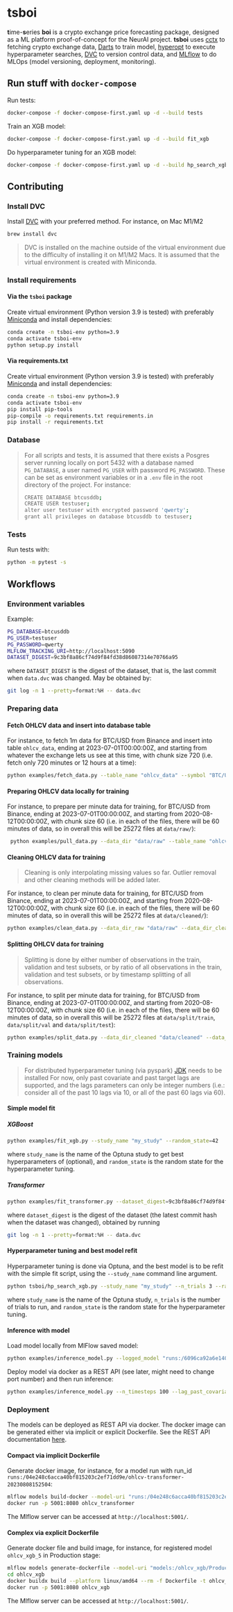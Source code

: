 # tsboi

**t**ime-**s**eries **boi** is a crypto exchange price forecasting package, designed as a ML platform proof-of-concept for the NeurAI project. **tsboi** uses [cctx](https://github.com/ccxt/ccxt) to fetching crypto exchange data, [Darts](https://github.com/unit8co/darts) to train model, [hyperopt](https://github.com/hyperopt/hyperopt) to execute hyperparameter searches, [DVC](https://github.com/iterative/dvc) to version control data, and [MLflow](https://github.com/mlflow/mlflow) to do MLOps (model versioning, deployment, monitoring). 

## Run stuff with `docker-compose`

Run tests:
```bash
docker-compose -f docker-compose-first.yaml up -d --build tests
```

Train an XGB model:
```bash
docker-compose -f docker-compose-first.yaml up -d --build fit_xgb
```

Do hyperparameter tuning for an XGB model:
```bash
docker-compose -f docker-compose-first.yaml up -d --build hp_search_xgb
```

## Contributing

### Install DVC

Install [DVC](https://dvc.org/doc/install) with your preferred method. For instance, on Mac M1/M2

```bash
brew install dvc
```

> DVC is installed on the machine outside of the virtual environment due to the difficulty of installing it on M1/M2 Macs. It is assumed that the virtual environment is created with Miniconda.

### Install requirements

#### Via the `tsboi` package

Create virtual environment (Python version 3.9 is tested) with preferably [Miniconda](https://docs.conda.io/en/latest/miniconda.html) and install dependencies:
```bash
conda create -n tsboi-env python=3.9
conda activate tsboi-env
python setup.py install
```

#### Via requirements.txt

Create virtual environment (Python version 3.9 is tested) with preferably [Miniconda](https://docs.conda.io/en/latest/miniconda.html) and install dependencies:

```bash
conda create -n tsboi-env python=3.9
conda activate tsboi-env
pip install pip-tools
pip-compile -o requirements.txt requirements.in
pip install -r requirements.txt
```

### Database

> For all scripts and tests, it is assumed that there exists a Posgres server running locally on port 5432 with a database named `PG_DATABASE`, a user named `PG_USER` with password `PG_PASSWORD`. These can be set as environment variables or in a `.env` file in the root directory of the project.
> For instance:
> ```bash
> CREATE DATABASE btcusddb;
> CREATE USER testuser;
> alter user testuser with encrypted password 'qwerty';
> grant all privileges on database btcusddb to testuser;
> ```

### Tests

Run tests with:

```bash
python -m pytest -s
```

## Workflows

### Environment variables

Example:
```bash
PG_DATABASE=btcusddb
PG_USER=testuser
PG_PASSWORD=qwerty
MLFLOW_TRACKING_URI=http://localhost:5090
DATASET_DIGEST=9c3bf8a86cf74d9f84fd38d86087314e70766a95
```

where `DATASET_DIGEST` is the digest of the dataset, that is, the last commit when `data.dvc` was changed. May be obtained by:
```bash
git log -n 1 --pretty=format:%H -- data.dvc
```



### Preparing data

#### Fetch OHLCV data and insert into database table

For instance, to fetch 1m data for BTC/USD from Binance and insert into table `ohlcv_data`, ending at 2023-07-01T00:00:00Z, and starting from whatever the exchange lets us see at this time, with chunk size 720 (i.e. fetch only 720 minutes or 12 hours at a time):
```bash
python examples/fetch_data.py --table_name "ohlcv_data" --symbol "BTC/USD" --exchange_name "binance" --end_timestamp "2023-07-01T00:00:00Z" --periodicity "1m" --chunk_size 720
```

#### Preparing OHLCV data locally for training

For instance, to prepare per minute data for training, for BTC/USD from Binance, ending at 2023-07-01T00:00:00Z, and starting from 2020-08-12T00:00:00Z, with chunk size 60 (i.e. in each of the files, there will be 60 minutes of data, so in overall this will be 25272 files at `data/raw/`):
```bash
 python examples/pull_data.py --data_dir "data/raw" --table_name "ohlcv_data" --from_timestamp "2020-08-12T00:00:00Z" --end_timestamp "2023-07-01T00:00:00Z" --periodicity "minute" --chunk_size 60
```

#### Cleaning OHLCV data for training

> Cleaning is only interpolating missing values so far. Outlier removal and other cleaning methods will be added later.

For instance, to clean per minute data for training, for BTC/USD from Binance, ending at 2023-07-01T00:00:00Z, and starting from 2020-08-12T00:00:00Z, with chunk size 60 (i.e. in each of the files, there will be 60 minutes of data, so in overall this will be 25272 files at `data/cleaned/`):
```bash
python examples/clean_data.py --data_dir_raw "data/raw" --data_dir_cleaned "data/cleaned"
```

#### Splitting OHLCV data for training

> Splitting is done by either number of observations in the train, validation and test subsets, or by ratio of all observations in the train, validation and test subsets, or by timestamp splitting of all observations.

For instance, to split per minute data for training, for BTC/USD from Binance, ending at 2023-07-01T00:00:00Z, and starting from 2020-08-12T00:00:00Z, with chunk size 60 (i.e. in each of the files, there will be 60 minutes of data, so in overall this will be 25272 files at `data/split/train`, `data/split/val` and `data/split/test`):
```bash
python examples/split_data.py --data_dir_cleaned "data/cleaned" --data_dir_split "data/split" --ratio --ratio_train 0.8 --ratio_val 0.12
```

### Training models

> For distributed hyperparameter tuning (via pyspark) [JDK](https://www.oracle.com/java/technologies/downloads/#jdk20-mac) needs to be installed
> For now, only past covariate and past target lags are supported, and the lags parameters can only be integer numbers (i.e.: consider all of the past 10 lags via 10, or all of the past 60 lags via 60).

#### Simple model fit


##### XGBoost

```bash
python examples/fit_xgb.py --study_name "my_study" --random_state=42
```
where `study_name` is the name of the Optuna study to get best hyperparameters of (optional), and `random_state` is the random state for the hyperparameter tuning.

##### Transformer

```bash
python examples/fit_transformer.py --dataset_digest=9c3bf8a86cf74d9f84fd38d86087314e70766a95 --random_state=42
```
where `dataset_digest` is the digest of the dataset (the latest commit hash when the dataset was changed), obtained by running
```bash
git log -n 1 --pretty=format:%H -- data.dvc
```

#### Hyperparameter tuning and best model refit

Hyperparameter tuning is done via Optuna, and the best model is to be refit with the simple fit script, using the `--study_name` command line argument.

```bash
python tsboi/hp_search_xgb.py --study_name "my_study" --n_trials 3 --random_state 42 
```
where `study_name` is the name of the Optuna study, `n_trials` is the number of trials to run, and `random_state` is the random state for the hyperparameter tuning.


#### Inference with model

Load model locally from MlFlow saved model:
```bash
python examples/inference_model.py --logged_model "runs:/6096ca92a6e140f2a48a929b6291bc11/ohlcv-xgb-20230807162915" --n_timesteps 100 --lag_past_covariates 60
```

Deploy model via docker as a REST API (see later, might need to change port number) and then run inference:
```bash
python examples/inference_model.py --n_timesteps 100 --lag_past_covariates 60
```

### Deployment

The models can be deployed as REST API via docker. The docker image can be generated either via implicit or explicit Dockerfile. See the REST API documentation [here](https://mlflow.org/docs/latest/models.html#id66).

#### Compact via implicit Dockerfile

Generate docker image, for instance, for a model run with run_id `runs:/04e248c6acca40bf815203c2ef71dd9e/ohlcv-transformer-20230808152504`:
```bash
mlflow models build-docker --model-uri "runs:/04e248c6acca40bf815203c2ef71dd9e/ohlcv-transformer-20230808152504" --name ohlcv_transformer
docker run -p 5001:8080 ohlcv_transformer
```
The Mlflow server can be accessed at `http://localhost:5001/`.

#### Complex via explicit Dockerfile

Generate docker file and build image, for instance, for registered model `ohlcv_xgb_5` in Production stage:
```bash
mlflow models generate-dockerfile --model-uri "models:/ohlcv_xgb/Production" -d ohlcv_xgb
cd ohlcv_xgb
docker buildx build --platform linux/amd64 --rm -f Dockerfile -t ohlcv_xgb .
docker run -p 5001:8080 ohlcv_xgb
```
The Mlflow server can be accessed at `http://localhost:5001/`.